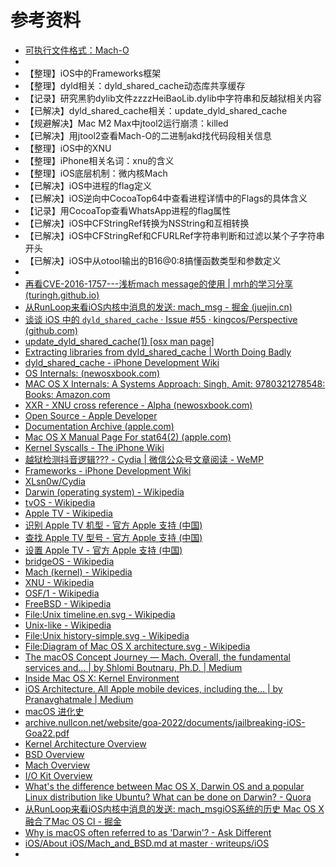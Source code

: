 # 参考资料

* [可执行文件格式：Mach-O](https://book.crifan.org/books/exec_file_format_macho/website/)
* 
* 【整理】iOS中的Frameworks框架
* 【整理】dyld相关：dyld_shared_cache动态库共享缓存
* 【记录】研究黑豹dylib文件zzzzHeiBaoLib.dylib中字符串和反越狱相关内容
* 【已解决】dyld_shared_cache相关：update_dyld_shared_cache
* 【规避解决】Mac M2 Max中jtool2运行崩溃：killed
* 【已解决】用jtool2查看Mach-O的二进制akd找代码段相关信息
* 【整理】iOS中的XNU
* 【整理】iPhone相关名词：xnu的含义
* 【整理】iOS底层机制：微内核Mach
* 【已解决】iOS中进程的flag定义
* 【已解决】iOS逆向中CocoaTop64中查看进程详情中的Flags的具体含义
* 【记录】用CocoaTop查看WhatsApp进程的flag属性
* 【已解决】iOS中CFStringRef转换为NSString和互相转换
* 【已解决】iOS中CFStringRef和CFURLRef字符串判断和过滤以某个子字符串开头
* 【已解决】iOS中从otool输出的B16@0:8搞懂函数类型和参数定义
* 
* [再看CVE-2016-1757---浅析mach message的使用 | mrh的学习分享 (turingh.github.io)](https://turingh.github.io/2016/07/05/%E5%86%8D%E7%9C%8BCVE-2016-1757%E6%B5%85%E6%9E%90mach%20message%E7%9A%84%E4%BD%BF%E7%94%A8/)
* [从RunLoop来看iOS内核中消息的发送: mach_msg - 掘金 (juejin.cn)](https://juejin.cn/post/7086732464621617160)
* [谈谈 iOS 中的 `dyld_shared_cache` · Issue #55 · kingcos/Perspective (github.com)](https://github.com/kingcos/Perspective/issues/55)
* [update_dyld_shared_cache(1) [osx man page]](https://www.unix.com/man-page/osx/1/update_dyld_shared_cache/)
* [Extracting libraries from dyld_shared_cache | Worth Doing Badly](https://worthdoingbadly.com/dscextract/)
* [dyld_shared_cache - iPhone Development Wiki](https://iphonedev.wiki/index.php/Dyld_shared_cache)
* [OS Internals: (newosxbook.com)](http://newosxbook.com/index.php?page=Appendix)
* [MAC OS X Internals: A Systems Approach: Singh, Amit: 9780321278548: Books: Amazon.com](https://www.amazon.com/gp/product/0321278542/ref=as_li_qf_sp_asin_tl?ie=UTF8&camp=1789&creative=9325&creativeASIN=0321278542&linkCode=as2&tag=newosxbookcom-20)
* [XXR - XNU cross reference - Alpha (newosxbook.com)](http://newosxbook.com/xxr/index.jl)
* [Open Source - Apple Developer](https://developer.apple.com/opensource/)
* [Documentation Archive (apple.com)](https://developer.apple.com/library/archive/navigation/index.html)
* [Mac OS X Manual Page For stat64(2) (apple.com)](https://developer.apple.com/library/archive/documentation/System/Conceptual/ManPages_iPhoneOS/man2/stat64.2.html)
* [Kernel Syscalls - The iPhone Wiki](https://www.theiphonewiki.com/wiki/Kernel_Syscalls)
* [越狱检测抖音逻辑??? - Cydia | 微信公众号文章阅读 - WeMP](https://wemp.app/posts/1b4b0d9b-cf86-4f2d-ba32-d06f84930341)
* [Frameworks - iPhone Development Wiki](https://iphonedev.wiki/index.php/Frameworks)
* [XLsn0w/Cydia](https://github.com/XLsn0w/Cydia)
* [Darwin (operating system) - Wikipedia](https://en.wikipedia.org/wiki/Darwin_(operating_system))
* [tvOS - Wikipedia](https://en.wikipedia.org/wiki/TvOS)
* [Apple TV - Wikipedia](https://en.wikipedia.org/wiki/Apple_TV)
* [识别 Apple TV 机型 - 官方 Apple 支持 (中国)](https://support.apple.com/zh-cn/101605)
* [查找 Apple TV 型号 - 官方 Apple 支持 (中国)](https://support.apple.com/zh-cn/109027)
* [设置 Apple TV - 官方 Apple 支持 (中国)](https://support.apple.com/zh-cn/102451)
* [bridgeOS - Wikipedia](https://en.wikipedia.org/wiki/BridgeOS)
* [Mach (kernel) - Wikipedia](https://en.wikipedia.org/wiki/Mach_(kernel))
* [XNU - Wikipedia](https://en.wikipedia.org/wiki/XNU)
* [OSF/1 - Wikipedia](https://en.wikipedia.org/wiki/OSF/1#OSFMK)
* [FreeBSD - Wikipedia](https://en.wikipedia.org/wiki/FreeBSD)
* [File:Unix timeline.en.svg - Wikipedia](https://en.wikipedia.org/wiki/File:Unix_timeline.en.svg)
* [Unix-like - Wikipedia](https://en.wikipedia.org/wiki/Unix-like)
* [File:Unix history-simple.svg - Wikipedia](https://en.wikipedia.org/wiki/File:Unix_history-simple.svg)
* [File:Diagram of Mac OS X architecture.svg - Wikipedia](https://en.wikipedia.org/wiki/File:Diagram_of_Mac_OS_X_architecture.svg)
* [The macOS Concept Journey — Mach. Overall, the fundamental services and… | by Shlomi Boutnaru, Ph.D. | Medium](https://medium.com/@boutnaru/in-general-mach-is-a-kernel-which-was-developed-at-cmu-carnegie-mellon-university-by-both-b4dca8792e1a)
* [Inside Mac OS X: Kernel Environment](https://papers.put.as/papers/macosx/2000/10.1.1.34.9641.pdf)
* [iOS Architecture. All Apple mobile devices, including the… | by Pranavghatmale | Medium](https://medium.com/@pranavghatmale/ios-architecture-614b7a10ceaf)
* [macOS 进化史](https://zhangferry.com/darwin_evolation/)
* [archive.nullcon.net/website/goa-2022/documents/jailbreaking-iOS-Goa22.pdf](https://archive.nullcon.net/website/goa-2022/documents/jailbreaking-iOS-Goa22.pdf)
* [Kernel Architecture Overview](https://developer.apple.com/library/archive/documentation/Darwin/Conceptual/KernelProgramming/Architecture/Architecture.html)
* [BSD Overview](https://developer.apple.com/library/archive/documentation/Darwin/Conceptual/KernelProgramming/BSD/BSD.html#//apple_ref/doc/uid/TP30000905-CH214-TPXREF101)
* [Mach Overview](https://developer.apple.com/library/archive/documentation/Darwin/Conceptual/KernelProgramming/Mach/Mach.html)
* [I/O Kit Overview](https://developer.apple.com/library/archive/documentation/Darwin/Conceptual/KernelProgramming/IOKit/IOKit.html#//apple_ref/doc/uid/TP30000905-CH213-BEHJDFCA)
* [What's the difference between Mac OS X, Darwin OS and a popular Linux distribution like Ubuntu? What can be done on Darwin? - Quora](https://www.quora.com/Whats-the-difference-between-Mac-OS-X-Darwin-OS-and-a-popular-Linux-distribution-like-Ubuntu-What-can-be-done-on-Darwin)
* [从RunLoop来看iOS内核中消息的发送: mach_msgiOS系统的历史 Mac OS X融合了Mac OS Cl - 掘金](https://juejin.cn/post/7086732464621617160)
* [Why is macOS often referred to as 'Darwin'? - Ask Different](https://apple.stackexchange.com/questions/401832/why-is-macos-often-referred-to-as-darwin)
* [iOS/About iOS/Mach_and_BSD.md at master · writeups/iOS](https://github.com/writeups/iOS/blob/master/About%20iOS/Mach_and_BSD.md)
* 
